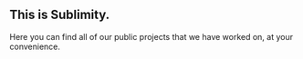 ## This is Sublimity.

Here you can find all of our public projects that we have worked on, at your convenience.
